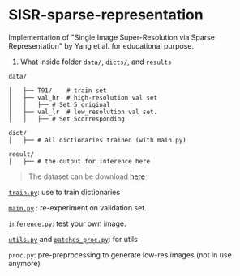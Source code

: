 # SISR-sparse-representation
Implementation of "Single Image Super-Resolution via Sparse Representation" by Yang et al. for educational purpose.


1. What inside folder `data/`, `dicts/`, and `results`

```
data/
  
│   ├── T91/    # train set 
│   ├── val_hr  # high-resolution val set 
│   │   ├── # Set 5 original
│   ├── val_lr  # low_resolution val set.
│   │   ├── # Set 5corresponding
```

```
dict/
│   ├── # all dictionaries trained (with main.py)
``` 

```
result/ 
│   ├── # the output for inference here
```

> The dataset can be download [here](https://drive.google.com/drive/folders/15PHLMjOuhZdffTkHqqyzWr4UNbDx8axf?usp=sharing)


[`train.py`](train.py): use to train dictionaries

[`main.py`](main.py)  : re-experiment on validation set. 

[`inference.py`](inference.py): test your own image. 

[`utils.py`](utils.py) and [`patches_proc.py`](patches_proc.py): for utils

`proc.py`: pre-preprocessing to generate low-res images (not in use anymore)